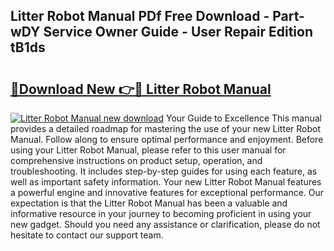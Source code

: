 ## Litter Robot Manual PDf Free Download - Part-wDY Service Owner Guide - User Repair Edition tB1ds

# <h2><a href="http://bc1285.oget.top/?id=Litter+Robot+Manual">🔗Download New 👉🔴 Litter Robot Manual</a></h2>

[![Litter Robot Manual new download](https://i.imgur.com/5g1atiW.png)](http://bc1285.oget.top/?id=Litter+Robot+Manual)
Your Guide to Excellence This manual provides a detailed roadmap for mastering the use of your new Litter Robot Manual. Follow along to ensure optimal performance and enjoyment. Before using your Litter Robot Manual, please refer to this user manual for comprehensive instructions on product setup, operation, and troubleshooting. It includes step-by-step guides for using each feature, as well as important safety information. Your new Litter Robot Manual features a powerful engine and innovative features for exceptional performance. Our expectation is that the Litter Robot Manual has been a valuable and informative resource in your journey to becoming proficient in using your new gadget. Should you need any assistance or clarification, please do not hesitate to contact our support team.
